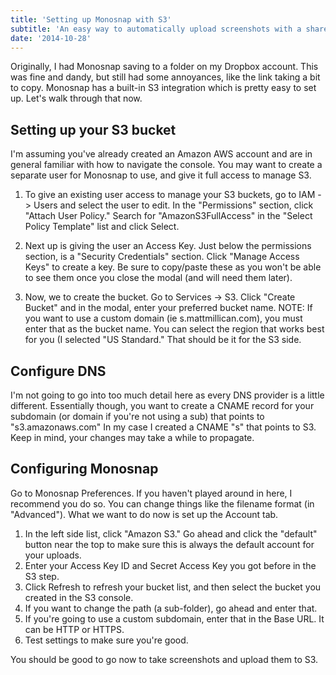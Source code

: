 ```yaml
---
title: 'Setting up Monosnap with S3'
subtitle: 'An easy way to automatically upload screenshots with a shareable link'
date: '2014-10-28'
---
```


Originally, I had Monosnap saving to a folder on my Dropbox account.  This was fine and dandy, but still had some annoyances, like the link taking a bit to copy.  Monosnap has a built-in S3 integration which is pretty easy to set up.  Let's walk through that now.

## Setting up your S3 bucket

I'm assuming you've already created an Amazon AWS account and are in general familiar with how to navigate the console.  You may want to create a separate user for Monosnap to use, and give it full access to manage S3.

1. To give an existing user access to manage your S3 buckets, go to IAM -> Users and select the user to edit.  In the "Permissions" section, click "Attach User Policy."  Search for "AmazonS3FullAccess" in the "Select Policy Template" list and click Select.

2. Next up is giving the user an Access Key.  Just below the permissions section, is a "Security Credentials" section.  Click "Manage Access Keys" to create a key.  Be sure to copy/paste these as you won't be able to see them once you close the modal (and will need them later).

3. Now, we to create the bucket.  Go to Services -> S3.  Click "Create Bucket" and in the modal, enter your preferred bucket name.  NOTE:  If you want to use a custom domain (ie s.mattmillican.com), you must enter that as the bucket name.  You can select the region that works best for you (I selected "US Standard."  That should be it for the S3 side.

## Configure DNS

I'm not going to go into too much detail here as every DNS provider is a little different.  Essentially though, you want to create a CNAME record for your subdomain (or domain if you're not using a sub) that points to "s3.amazonaws.com"  In my case I created a CNAME "s" that points to S3.  Keep in mind, your changes may take a while to propagate.

## Configuring Monosnap

Go to Monosnap Preferences.  If you haven't played around in here, I recommend you do so.  You can change things like the filename format (in "Advanced").  What we want to do now is set up the Account tab.

1. In the left side list, click "Amazon S3."  Go ahead and click the "default" button near the top to make sure this is always the default account for your uploads.
2. Enter your Access Key ID and Secret Access Key you got before in the S3 step.
3. Click Refresh to refresh your bucket list, and then select the bucket you created in the S3 console.
4. If you want to change the path (a sub-folder), go ahead and enter that.
5. If you're going to use a custom subdomain, enter that in the Base URL.  It can be HTTP or HTTPS.
6. Test settings to make sure you're good.

You should be good to go now to take screenshots and upload them to S3.
